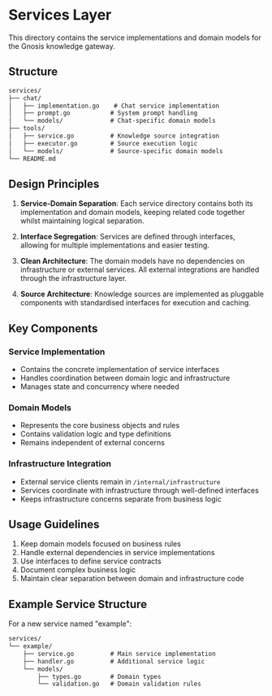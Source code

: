# Services Layer

This directory contains the service implementations and domain models for the Gnosis knowledge gateway.

## Structure

```txt
services/
├── chat/
│   ├── implementation.go    # Chat service implementation
│   ├── prompt.go           # System prompt handling
│   └── models/             # Chat-specific domain models
├── tools/
│   ├── service.go          # Knowledge source integration
│   ├── executor.go         # Source execution logic
│   └── models/             # Source-specific domain models
└── README.md
```

## Design Principles

1. **Service-Domain Separation**: Each service directory contains both its implementation and domain models, keeping related code together whilst maintaining logical separation.

2. **Interface Segregation**: Services are defined through interfaces, allowing for multiple implementations and easier testing.

3. **Clean Architecture**: The domain models have no dependencies on infrastructure or external services. All external integrations are handled through the infrastructure layer.

4. **Source Architecture**: Knowledge sources are implemented as pluggable components with standardised interfaces for execution and caching.

## Key Components

### Service Implementation

- Contains the concrete implementation of service interfaces
- Handles coordination between domain logic and infrastructure
- Manages state and concurrency where needed

### Domain Models

- Represents the core business objects and rules
- Contains validation logic and type definitions
- Remains independent of external concerns

### Infrastructure Integration

- External service clients remain in `/internal/infrastructure`
- Services coordinate with infrastructure through well-defined interfaces
- Keeps infrastructure concerns separate from business logic

## Usage Guidelines

1. Keep domain models focused on business rules
2. Handle external dependencies in service implementations
3. Use interfaces to define service contracts
4. Document complex business logic
5. Maintain clear separation between domain and infrastructure code

## Example Service Structure

For a new service named "example":

```txt
services/
└── example/
    ├── service.go          # Main service implementation
    ├── handler.go          # Additional service logic
    └── models/
        ├── types.go        # Domain types
        └── validation.go   # Domain validation rules
```
